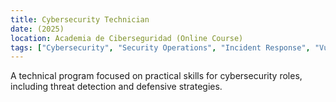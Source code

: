 ```yaml
---
title: Cybersecurity Technician
date: (2025)
location: Academia de Ciberseguridad (Online Course)
tags: ["Cybersecurity", "Security Operations", "Incident Response", "Vulnerability Assessment"]
---
```


<p class="text-center bg-black text-white p-4 text-center">A technical program focused on practical skills for cybersecurity roles, including threat detection and defensive strategies.</p>